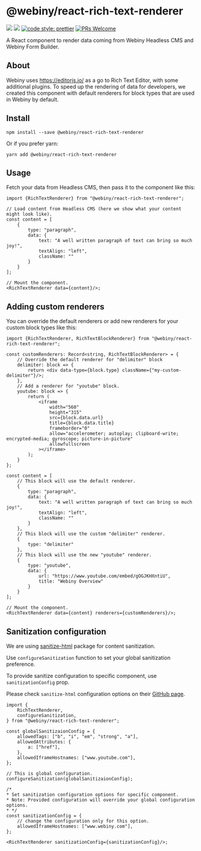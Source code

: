 # @webiny/react-rich-text-renderer

[![](https://img.shields.io/npm/dw/@webiny/react-rich-text-renderer.svg)](https://www.npmjs.com/package/@webiny/react-rich-text-renderer)
[![](https://img.shields.io/npm/v/@webiny/react-rich-text-renderer.svg)](https://www.npmjs.com/package/@webiny/react-rich-text-renderer)
[![code style: prettier](https://img.shields.io/badge/code_style-prettier-ff69b4.svg?style=flat-square)](https://github.com/prettier/prettier)
[![PRs Welcome](https://img.shields.io/badge/PRs-welcome-brightgreen.svg?style=flat-square)](http://makeapullrequest.com)

A React component to render data coming from Webiny Headless CMS and Webiny Form Builder.

## About

Webiny uses https://editorjs.io/ as a go to Rich Text Editor, with some additional plugins. To speed up the rendering of
data for developers, we created this component with default renderers for block types that are used in Webiny by
default.

## Install

```
npm install --save @webiny/react-rich-text-renderer
```

Or if you prefer yarn:

```
yarn add @webiny/react-rich-text-renderer
```

## Usage

Fetch your data from Headless CMS, then pass it to the component like this:

```tsx
import {RichTextRenderer} from "@webiny/react-rich-text-renderer";

// Load content from Headless CMS (here we show what your content might look like).
const content = [
    {
        type: "paragraph",
        data: {
            text: "A well written paragraph of text can bring so much joy!",
            textAlign: "left",
            className: ""
        }
    }
];

// Mount the component.
<RichTextRenderer data={content}/>;
```

## Adding custom renderers

You can override the default renderers or add new renderers for your custom block types like this:

```tsx
import {RichTextRenderer, RichTextBlockRenderer} from "@webiny/react-rich-text-renderer";

const customRenderers: Record<string, RichTextBlockRenderer> = {
    // Override the default renderer for "delimiter" block
    delimiter: block => {
        return <div data-type={block.type} className={"my-custom-delimiter"}/>;
    },
    // Add a renderer for "youtube" block.
    youtube: block => {
        return (
            <iframe
                width="560"
                height="315"
                src={block.data.url}
                title={block.data.title}
                frameborder="0"
                allow="accelerometer; autoplay; clipboard-write; encrypted-media; gyroscope; picture-in-picture"
                allowfullscreen
            ></iframe>
        );
    }
};

const content = [
    // This block will use the default renderer.
    {
        type: "paragraph",
        data: {
            text: "A well written paragraph of text can bring so much joy!",
            textAlign: "left",
            className: ""
        }
    },
    // This block will use the custom "delimiter" renderer.
    {
        type: "delimiter"
    },
    // This block will use the new "youtube" renderer.
    {
        type: "youtube",
        data: {
            url: "https://www.youtube.com/embed/gOGJKHXntiU",
            title: "Webiny Overview"
        }
    }
];

// Mount the component.
<RichTextRenderer data={content} renderers={customRenderers}/>;
```

## Sanitization configuration

We are using [sanitize-html](https://www.npmjs.com/package/sanitize-html) package for content sanitization.

Use `configureSanitization` function to set your global sanitization preference.

To provide sanitize configuration to specific component, use `sanitizationConfig` prop.

Please check `sanitize-html` configuration options on
their [GitHub page](https://github.com/apostrophecms/sanitize-html).

```tsx
import {
    RichTextRenderer,
    configureSanitization,
} from "@webiny/react-rich-text-renderer";

const globalSanitizaionConfig = {
    allowedTags: ["b", "i", "em", "strong", "a"],
    allowedAttributes: {
        a: ["href"],
    },
    allowedIframeHostnames: ["www.youtube.com"],
};

// This is global configuration.
configureSanitization(globalSanitizaionConfig);

/*
* Set sanitization configuration options for specific component. 
* Note: Provided configuration will override your global configuration options.
* */
const sanitizationConfig = {
    // change the configuration only for this option.
    allowedIframeHostnames: ["www.webiny.com"],
};

<RichTextRenderer sanitizationConfig={sanitizationConfig}/>;
```
